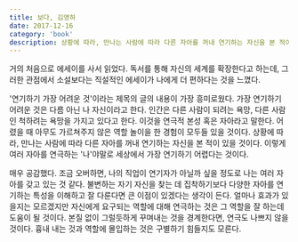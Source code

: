 ```yaml
---
title: 보다, 김영하
date: 2017-12-16
category: 'book'
description: 상황에 따라, 만나는 사람에 따라 다른 자아를 꺼내 연기하는 자신을 본 적이 있을 것이다. 이렇게 여러 자아를 연극하는 '나'야말로 세상에서 가장 연기하기 어렵다는 것이다
--- 
```



거의 처음으로 에세이를 사서 읽었다. 독서를 통해 자신의 세계를 확장한다고 하는데, 그러한 관점에서 소설보다는 직설적인 에세이가 나에게 더 편하다는 것을 느꼈다. 

'연기하기 가장 어려운 것'이라는 제목의 글의 내용이 가장 흥미로웠다. 가장 연기하기 어려운 것은 다름 아닌 나 자신이라고 한다. 인간은 다른 사람이 되려는 욕망, 다른 사람인 척하려는 욕망을 가지고 있다고 한다. 이것을 연극적 본성 혹은 자아라고 말한다. 어렸을 때 아무도 가르쳐주지 않은 역할 놀이을 한 경험이 모두들 있을 것이다. 상황에 따라, 만나는 사람에 따라 다른 자아를 꺼내 연기하는 자신을 본 적이 있을 것이다. 이렇게 여러 자아를 연극하는 '나'야말로 세상에서 가장 연기하기 어렵다는 것이다. 

매우 공감했다. 조금 오버하면, 나의 직업이 연기자가 아닐까 싶을 정도로 나는 여러 자아를 갖고 있는 것 같다. 불변하는 자기 자신을 찾는 데 집착하기보다 다양한 자아를 연기하는 특성을 이해하고 잘 다룬다면 큰 이점이 있겠다는 생각이 든다. 얼마나 효과가 있을지는 모르겠지만 자신에게 요구되는 역할에 대해 연극하는 것은 그 역할을 잘 하는데 도움이 될 것이다. 본질 없이 그럴듯하게 꾸며내는 것을 경계한다면, 연극도 나쁘지 않을 것이다. 흉내 내는 것과 역할에 몰입하는 것은 구별하기 힘들지도 모른다.